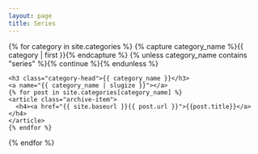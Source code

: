 ```yaml
---
layout: page
title: Series
---
```


<div id="archives">
{% for category in site.categories %}
  {% capture category_name %}{{ category | first }}{% endcapture %}
  {% unless category_name contains "series" %}{% continue %}{% endunless %}
  <div class="archive-group">
    <div id="#{{ category_name | slugize }}"></div>
    <p></p>

    <h3 class="category-head">{{ category_name }}</h3>
    <a name="{{ category_name | slugize }}"></a>
    {% for post in site.categories[category_name] %}
    <article class="archive-item">
      <h4><a href="{{ site.baseurl }}{{ post.url }}">{{post.title}}</a></h4>
    </article>
    {% endfor %}
  </div>
{% endfor %}
</div>

